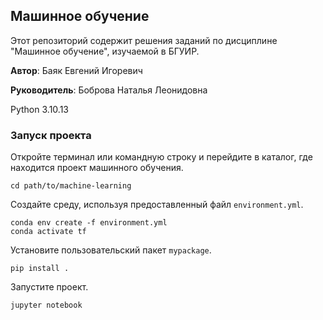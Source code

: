 ## Машинное обучение

Этот репозиторий содержит решения заданий по дисциплине "Машинное обучение", изучаемой в БГУИР. 

**Автор**: Баяк Евгений Игоревич

**Руководитель**: Боброва Наталья Леонидовна

Python 3.10.13

### Запуск проекта

Откройте терминал или командную строку и перейдите в каталог, где находится проект машинного обучения.

```
cd path/to/machine-learning
```

Создайте среду, используя предоставленный файл `environment.yml`.

```
conda env create -f environment.yml
conda activate tf
```

Установите пользовательский пакет `mypackage`.

```
pip install .
```

Запустите проект.

```
jupyter notebook
```
